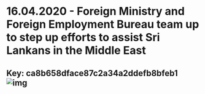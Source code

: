 # 16.04.2020 - Foreign Ministry and Foreign Employment Bureau team up to step up efforts to assist Sri Lankans in the Middle East 
Key: ca8b658dface87c2a34a2ddefb8bfeb1 
![img](img/ca8b658dface87c2a34a2ddefb8bfeb1.jpg)
---
```

```
